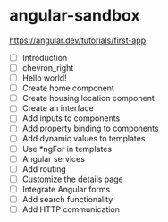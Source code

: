 # angular-sandbox

https://angular.dev/tutorials/first-app

- [ ] Introduction
- [ ] chevron_right
- [ ] Hello world!
- [ ] Create home component
- [ ] Create housing location component
- [ ] Create an interface
- [ ] Add inputs to components
- [ ] Add property binding to components
- [ ] Add dynamic values to templates
- [ ] Use \*ngFor in templates
- [ ] Angular services
- [ ] Add routing
- [ ] Customize the details page
- [ ] Integrate Angular forms
- [ ] Add search functionality
- [ ] Add HTTP communication
